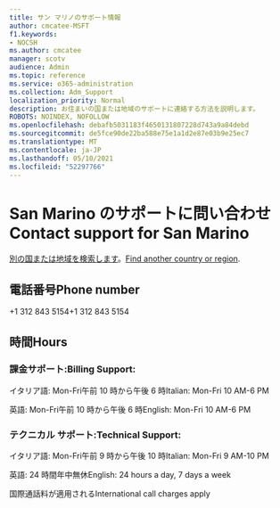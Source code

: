 ```yaml
---
title: サン マリノのサポート情報
author: cmcatee-MSFT
f1.keywords:
- NOCSH
ms.author: cmcatee
manager: scotv
audience: Admin
ms.topic: reference
ms.service: o365-administration
ms.collection: Adm_Support
localization_priority: Normal
description: お住まいの国または地域のサポートに連絡する方法を説明します。
ROBOTS: NOINDEX, NOFOLLOW
ms.openlocfilehash: debafb5031183f4650131807228d743a9a84debd
ms.sourcegitcommit: de5fce90de22ba588e75e1a1d2e87e03b9e25ec7
ms.translationtype: MT
ms.contentlocale: ja-JP
ms.lasthandoff: 05/10/2021
ms.locfileid: "52297766"
---
```

# <a name="contact-support-for-san-marino"></a><span data-ttu-id="537ab-103">San Marino のサポートに問い合わせ</span><span class="sxs-lookup"><span data-stu-id="537ab-103">Contact support for San Marino</span></span>

<span data-ttu-id="537ab-104">[別の国または地域を検索します](../../business-video/get-help-support.md)。</span><span class="sxs-lookup"><span data-stu-id="537ab-104">[Find another country or region](../../business-video/get-help-support.md).</span></span>

## <a name="phone-number"></a><span data-ttu-id="537ab-105">電話番号</span><span class="sxs-lookup"><span data-stu-id="537ab-105">Phone number</span></span>
<span data-ttu-id="537ab-106">+1 312 843 5154</span><span class="sxs-lookup"><span data-stu-id="537ab-106">+1 312 843 5154</span></span>

## <a name="hours"></a><span data-ttu-id="537ab-107">時間</span><span class="sxs-lookup"><span data-stu-id="537ab-107">Hours</span></span>
### <a name="billing-support"></a><span data-ttu-id="537ab-108">課金サポート:</span><span class="sxs-lookup"><span data-stu-id="537ab-108">Billing Support:</span></span>

<span data-ttu-id="537ab-109">イタリア語: Mon-Fri午前 10 時から午後 6 時</span><span class="sxs-lookup"><span data-stu-id="537ab-109">Italian: Mon-Fri 10 AM-6 PM</span></span>

<span data-ttu-id="537ab-110">英語: Mon-Fri午前 10 時から午後 6 時</span><span class="sxs-lookup"><span data-stu-id="537ab-110">English: Mon-Fri 10 AM-6 PM</span></span>

### <a name="technical-support"></a><span data-ttu-id="537ab-111">テクニカル サポート:</span><span class="sxs-lookup"><span data-stu-id="537ab-111">Technical Support:</span></span>

<span data-ttu-id="537ab-112">イタリア語: Mon-Fri午前 9 時から午後 10 時</span><span class="sxs-lookup"><span data-stu-id="537ab-112">Italian: Mon-Fri 9 AM-10 PM</span></span>

<span data-ttu-id="537ab-113">英語: 24 時間年中無休</span><span class="sxs-lookup"><span data-stu-id="537ab-113">English: 24 hours a day, 7 days a week</span></span>

<span data-ttu-id="537ab-114">国際通話料が適用される</span><span class="sxs-lookup"><span data-stu-id="537ab-114">International call charges apply</span></span>
